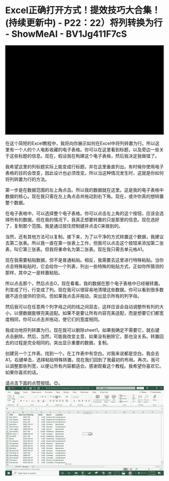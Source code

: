 # Excel正确打开方式！提效技巧大合集！(持续更新中) - P22：22）将列转换为行 - ShowMeAI - BV1Jg411F7cS

![](img/ac67ec9ee734b3e0b08520c1a658258e_0.png)

在这个简短的Excel教程中，我将向你展示如何在Excel中将列转置为行。所以这里有一个人的个人电影收藏的电子表格。你可以在这里看到标题，以及旁边一些关于这些标题的信息。现在，假设我在构建这个电子表格，然后我决定我做错了。

我希望这里的列标题实际上能变成行标题，并在这里垂直列出。有时候你使用电子表格的目的会改变，因此设计也必须改变。所以当这种情况发生时，这就是你如何将列转置为行的方法。

第一步是在数据范围的左上角点击。所以我的数据就在这里。这是我的电子表格中数据的核心。现在我只需在左上角点击并拖动到右下角。现在，或许你真的想转置整个数据。

在电子表格中，可以选择整个电子表格。你可以点击左上角的这个按钮，应该会选择所有的数据。但在我的情况下，我真正想要转置的只是那里的信息。现在选好了，复制那个范围。我是通过按住控制键并点击C来做到的。

当然，还有其他方法可以复制。接下来，为了以干净的方式转置这个数据，我建议去第二张表。所以我一直在第一张表上工作，但我可以点击这个按钮来添加第二张表，叫它第三张表。但我将重命名为第二张表。现在我只需去单元格A1。

现在我需要粘贴数据，但不是普通粘贴。相反，我需要去这里进行特殊粘贴。当你点击特殊粘贴时，它会给你一个列表，列出一些特殊的粘贴方式，正如你所猜测的那样，其中之一是转置粘贴。

所以点击那个，然后点击O，现在看看。我的数据在那个电子表格中已经被转置。列变成了行，行变成了列。现在我可以很容易地清理这些数据。你可以看到很多数据不适合提供的空间。但如果我点击并拖动，突出显示所有的列字母。

然后我可以在任意两个列字母之间的线之间双击，这样应该会自动调整所有列的大小，以便数据能够完美适配。如果不是要让所有内容完美适配，而是想要它们都宽度相同，你可以点击并拖动，使它们的宽度相同。

我成功地将列转置为行。现在我可以删除sheet1。如果我确定不需要它，就右键点击删除。然后，当然，可能我改变主意，如果没有删除它，那也没关系。转置回去的过程是完全相同的。突出显示重要的数据，复制。

创建另一个工作表。找到一个。在工作表中有空白。对我来说都是空白。我会去A1。右键单击，选择粘贴特殊转置。现在我们回到了我最初的布局。再次。我可以调整那些列宽，以便让所有内容都适合。感谢观看这个教程。我希望你喜欢它。如果你喜欢的话。

请点击下面的点赞按钮。😊。![](img/ac67ec9ee734b3e0b08520c1a658258e_2.png)
